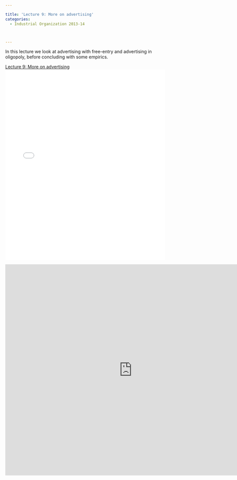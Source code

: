```yaml
---

title: 'Lecture 9: More on advertising'
categories:
  - Industrial Organization 2013-14



---
```

In this lecture we look at advertising with free-entry and advertising in oligopoly, before concluding with some empirics.  <br /> <div ><a href="https://www.scribd.com/doc/199614095/Lecture-9-More-on-advertising"  title="View Lecture 9: More on advertising on Scribd">Lecture 9: More on advertising</a></div><iframe data-aspect-ratio="undefined" data-auto-height="false" frameborder="0" height="600" scrolling="no" src="//www.scribd.com/embeds/199614095/content?start_page=1&amp;view_mode=slideshow&amp;show_recommendations=false" width="100%"></iframe> <br /> <div ><object width="800" height="665" class codebase="https://download.macromedia.com/pub/shockwave/cabs/flash/swflash.cab#version=6,0,40,0" data-thumbnail-src="https://i1.ytimg.com/vi/i52H7FxwPNk/0.jpg">

<param name="movie" value="https://www.youtube.com/v/i52H7FxwPNk?version=3&f=user_uploads&c=google-webdrive-0&app=youtube_gdata" />

<param name="bgcolor" value="#FFFFFF" />

<param name="allowFullScreen" value="true" /><embed width="800" height="665"  src="https://www.youtube.com/v/i52H7FxwPNk?version=3&f=user_uploads&c=google-webdrive-0&app=youtube_gdata" type="application/x-shockwave-flash" allowfullscreen="true"/></object></div>